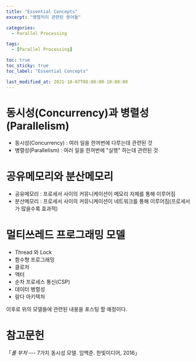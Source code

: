 ```yaml
---
title: "Essential Concepts"
excerpt: "병렬처리 관련된 용어들"

categories:
  - Parallel Processing

tags:
  - [Parallel Processing]

toc: true
toc_sticky: true
toc_label: "Essential Concepts"

last_modified_at: 2021-10-07T08:00:00-10:00:00
---
```


# 동시성(Concurrency)과 병렬성(Parallelism)
  - 동시성(Concurrency) : 여러 일을 한꺼번에 다루는데 관련된 것
  - 병렬성(Parallelism) : 여러 일을 한꺼번에 "실행" 하는데 관련된 것

# 공유메모리와 분산메모리
  - 공유메모리 : 프로세서 사이의 커뮤니케이션이 메모리 자체를 통해 이루어짐
  - 분산메모리 : 프로세서 사이의 커뮤니케이션이 네트워크를 통해 이루어짐(프로세서가 많을수록 효과적)

# 멀티쓰레드 프로그래밍 모델
  - Thread 와 Lock
  - 함수형 프로그래밍
  - 클로저
  - 액터
  - 순차 프로세스 통신(CSP)
  - 데이터 병렬성
  - 람다 아키텍처


이후로 위의 모델들에 관련된 내용을 포스팅 할 예정이다.

# 참고문헌
「<cite>폴 부처</cite> --- 7가지 동시성 모델. 임백준. 한빛미디어, 2016」

